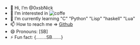 - 👋 Hi, I’m @0xsbNick
- 👀 I’m interested in ![coffe](https://iconscout.com/icon/coffee-cups-10991665)
- 🌱 I’m currently learning "C" "Python" "Lisp" "haskell" "Lua"
- 📫 How to reach me => [Github](https://github.com/0xsbNick)
- 😄 Pronouns: [SB]
- ⚡ Fun fact: {........SB.......}

<!---
0xsbNick/0xsbNick is a ✨ special ✨ repository because its `README.md` (this file) appears on your GitHub profile.
You can click the Preview link to take a look at your changes.
--->
